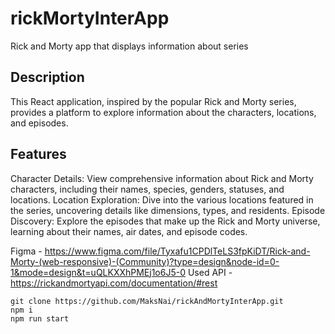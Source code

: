 # rickMortyInterApp

Rick and Morty app that displays information about series

## Description

This React application, inspired by the popular Rick and Morty series, provides a platform to explore information about the characters, locations, and episodes.

## Features

Character Details: View comprehensive information about Rick and Morty characters, including their names, species, genders, statuses, and locations.
Location Exploration: Dive into the various locations featured in the series, uncovering details like dimensions, types, and residents.
Episode Discovery: Explore the episodes that make up the Rick and Morty universe, learning about their names, air dates, and episode codes.


Figma - https://www.figma.com/file/Tyxafu1CPDlTeLS3fpKiDT/Rick-and-Morty-(web-responsive)-(Community)?type=design&node-id=0-1&mode=design&t=uQLKXXhPMEj1o6J5-0
Used API - https://rickandmortyapi.com/documentation/#rest

```
git clone https://github.com/MaksNai/rickAndMortyInterApp.git
npm i 
npm run start
```